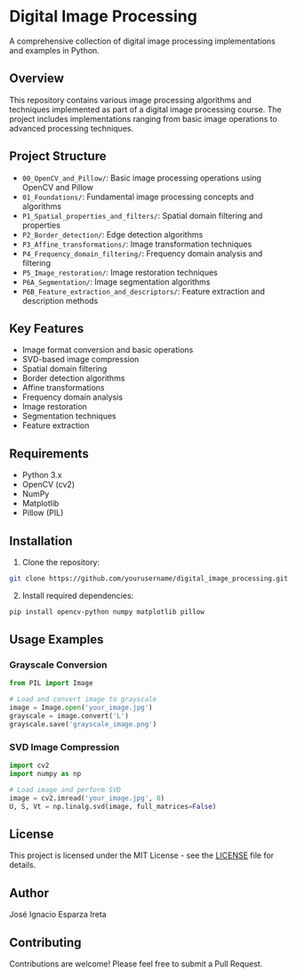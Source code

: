 # Digital Image Processing

A comprehensive collection of digital image processing implementations and examples in Python.

## Overview

This repository contains various image processing algorithms and techniques implemented as part of a digital image processing course. The project includes implementations ranging from basic image operations to advanced processing techniques.

## Project Structure

- `00_OpenCV_and_Pillow/`: Basic image processing operations using OpenCV and Pillow
- `01_Foundations/`: Fundamental image processing concepts and algorithms
- `P1_Spatial_properties_and_filters/`: Spatial domain filtering and properties
- `P2_Border_detection/`: Edge detection algorithms
- `P3_Affine_transformations/`: Image transformation techniques
- `P4_Frequency_domain_filtering/`: Frequency domain analysis and filtering
- `P5_Image_restoration/`: Image restoration techniques
- `P6A_Segmentation/`: Image segmentation algorithms
- `P6B_Feature_extraction_and_descriptors/`: Feature extraction and description methods

## Key Features

- Image format conversion and basic operations
- SVD-based image compression
- Spatial domain filtering
- Border detection algorithms
- Affine transformations
- Frequency domain analysis
- Image restoration
- Segmentation techniques
- Feature extraction

## Requirements

- Python 3.x
- OpenCV (cv2)
- NumPy
- Matplotlib
- Pillow (PIL)

## Installation

1. Clone the repository:
```bash
git clone https://github.com/yourusername/digital_image_processing.git
```

2. Install required dependencies:
```bash
pip install opencv-python numpy matplotlib pillow
```

## Usage Examples

### Grayscale Conversion
```python
from PIL import Image

# Load and convert image to grayscale
image = Image.open('your_image.jpg')
grayscale = image.convert('L')
grayscale.save('grayscale_image.png')
```

### SVD Image Compression
```python
import cv2
import numpy as np

# Load image and perform SVD
image = cv2.imread('your_image.jpg', 0)
U, S, Vt = np.linalg.svd(image, full_matrices=False)
```

## License

This project is licensed under the MIT License - see the [LICENSE](LICENSE) file for details.

## Author

José Ignacio Esparza Ireta

## Contributing

Contributions are welcome! Please feel free to submit a Pull Request.